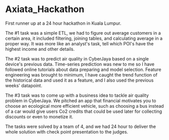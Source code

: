 # Axiata_Hackathon
First runner up at a 24 hour hackathon in Kuala Lumpur.

The #1 task was a simple ETL, we had to figure out average customers in a certain area, it included filtering, joining tables, and calculating average in a proper way. It was more like an analyst's task, tell which POI's have the highest income and other details.

The #2 task was to predict air quality in CyberJaya based on a single device's previous data. Time-series prediction was new to me so I have followed online tutorials about data preparing and model selection. Feature engineering was brought to minimum, I have caught the trend function of the historical data and used it as a feature, and I also used the previous weeks' datapoint. 

The #3 task was to come up with a business idea to tackle air quality problem in CyberJaya. We pitched an app that financial motivates you to choose an ecological more efficient vehicle, such as choosing a bus instead of a car would give users Co2 credits that could be used later for collecting discounts or even to monetize it. 

The tasks were solved by a team of 4, and we had 24 hour to deliver the whole solution with check point presentation to the judges. 
